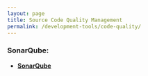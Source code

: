 ```yaml
---
layout: page
title: Source Code Quality Management
permalink: /development-tools/code-quality/
---
```




### SonarQube:

<ul>
    <li><strong><a href="/development-tools/code-quality/sonarqube/">SonarQube</a></strong></li>
</ul>
